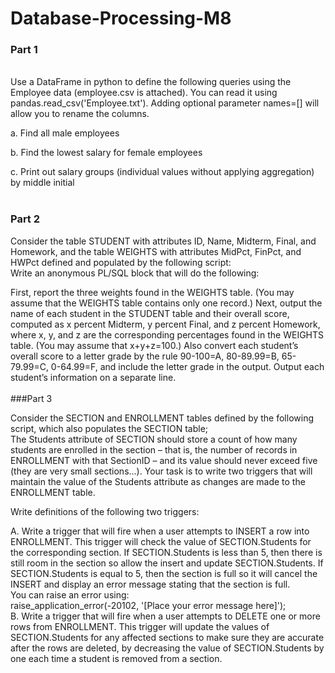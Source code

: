 # Database-Processing-M8<br>
### Part 1<br>
<br>
Use a DataFrame in python to define the following queries using the Employee data (employee.csv is attached). You can read it using pandas.read_csv('Employee.txt'). Adding optional parameter names=[] will allow you to rename the columns.<br> 

a.	Find all male employees<br>

b.	Find the lowest salary for female employees<br>

c.	Print out salary groups (individual values without applying aggregation) by middle initial<br>
<br>
### Part 2<br>

Consider the table STUDENT with attributes ID, Name, Midterm, Final, and Homework, and the table WEIGHTS with attributes MidPct, FinPct, and HWPct defined and populated by the following script:<br>
Write an anonymous PL/SQL block that will do the following:<br>  

First, report the three weights found in the WEIGHTS table.  (You may assume that the WEIGHTS table contains only one record.)  Next, output the name of each student in the STUDENT table and their overall score, computed as x percent Midterm, y percent Final, and z percent Homework, where x, y, and z are the corresponding percentages found in the WEIGHTS table.  (You may assume that x+y+z=100.)  Also convert each student’s overall score to a letter grade by the rule 90-100=A, 80-89.99=B, 65-79.99=C, 0-64.99=F, and include the letter grade in the output.  Output each student’s information on a separate line. <br> 
<br>
###Part 3<br>

Consider the SECTION and ENROLLMENT tables defined by the following script, which also populates the SECTION table;<br>
The Students attribute of SECTION should store a count of how many students are enrolled in the section – that is, the number of records in ENROLLMENT with that SectionID – and its value should never exceed five (they are very small sections…).  Your task is to write two triggers that will maintain the value of the Students attribute as changes are made to the ENROLLMENT table.<br>

Write definitions of the following two triggers:<br>

A. Write a trigger that will fire when a user attempts to INSERT a row into ENROLLMENT. This trigger will check the value of SECTION.Students for the corresponding section. If SECTION.Students is less than 5, then there is still room in the section so allow the insert and update SECTION.Students. If SECTION.Students is equal to 5, then the section is full so it will cancel the INSERT and display an error message stating that the section is full.  <br>
You can raise an error using:<br>
raise_application_error(-20102, '[Place your error message here]');<br>
B. Write a trigger that will fire when a user attempts to DELETE one or more rows from ENROLLMENT.  This trigger will update the values of SECTION.Students for any affected sections to make sure they are accurate after the rows are deleted, by decreasing the value of SECTION.Students by one each time a student is removed from a section.

